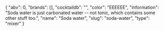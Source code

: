 {
    "abv": 0,
    "brands": [],
    "cocktaildb": "",
    "color": "EEEEEE",
    "information": "Soda water is just carbonated water -- not tonic, which contains some other stuff too.",
    "name": "Soda water",
    "slug": "soda-water",
    "type": "mixer"
}